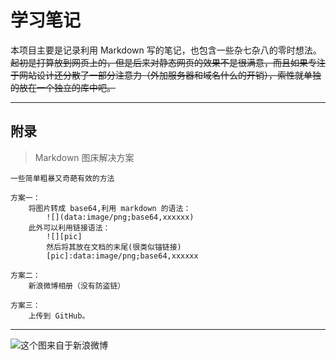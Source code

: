 # 学习笔记

本项目主要是记录利用 Markdown 写的笔记，也包含一些杂七杂八的零时想法。~~起初是打算放到网页上的，但是后来对静态网页的效果不是很满意，而且如果专注于网站设计还分散了一部分注意力（外加服务器和域名什么的开销），索性就单独的放在一个独立的库中吧。~~

------

## 附录

> Markdown 图床解决方案

    一些简单粗暴又奇葩有效的方法
    
    方案一：
        将图片转成 base64,利用 markdown 的语法：
            ![](data:image/png;base64,xxxxxx)
        此外可以利用链接语法：
            ![][pic]
            然后将其放在文档的末尾(很类似锚链接)
            [pic]:data:image/png;base64,xxxxxx
    
    方案二：
        新浪微博相册（没有防盗链）
    
    方案三：
        上传到 GitHub。

---

![这个图来自于新浪微博](assets/README/img.jpg)